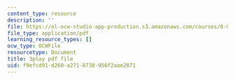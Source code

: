 ```yaml
---
content_type: resource
description: ''
file: https://ol-ocw-studio-app-production.s3.amazonaws.com/courses/8-01sc-classical-mechanics-fall-2016/f9efcd91d260a2718738956f2aae2871_1UdGbyj8924.pdf
file_type: application/pdf
learning_resource_types: []
ocw_type: OCWFile
resourcetype: Document
title: 3play pdf file
uid: f9efcd91-d260-a271-8738-956f2aae2871
---
```

